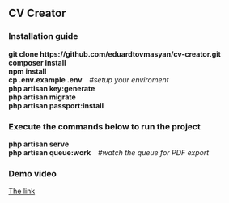 <h2>CV Creator</h2>

<h3>Installation guide</h3>
<p>
    <b>git clone https://github.com/eduardtovmasyan/cv-creator.git</b><br>
    <b>composer install</b><br>
    <b>npm install</b><br>
    <b>cp .env.example .env</b>&emsp;<i>#setup your enviroment</i><br>
    <b>php artisan key:generate</b><br>
    <b>php artisan migrate</b><br>
    <b>php artisan passport:install</b>
</p>

<h3>Execute the commands below to run the project</h3>
<p>
    <b>php artisan serve</b><br>
    <b>php artisan queue:work</b>&emsp;<i>#watch the queue for PDF export</i>
</p>

<h3>Demo video</h3>
<p>
    <a href="https://drive.google.com/file/d/1YORmEX-Dkoxu5U3k_2yKD-A71X2B7j5C/view?fbclid=IwAR09IWb_mqMzXpAc9R6mp-ulvKuurAItxdCa1i2k35oy1Qb_bLC2KiZXlNks" target="_blank">The link</a>
</p>
